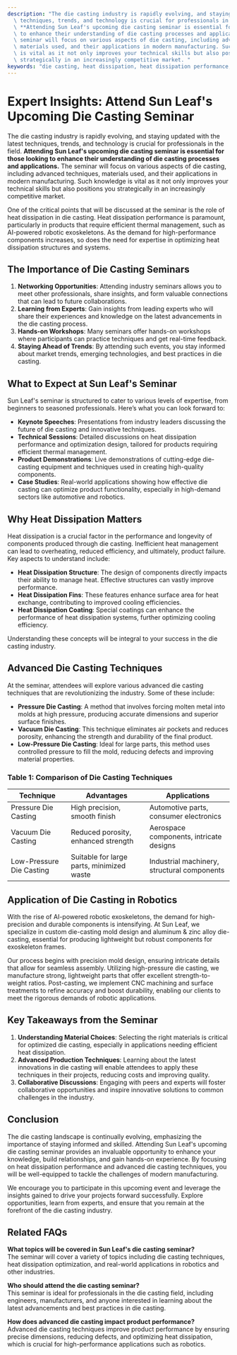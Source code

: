 ```yaml
---
description: "The die casting industry is rapidly evolving, and staying updated with the latest\
  \ techniques, trends, and technology is crucial for professionals in the field.\
  \ **Attending Sun Leaf's upcoming die casting seminar is essential for those looking\
  \ to enhance their understanding of die casting processes and applications.** The\
  \ seminar will focus on various aspects of die casting, including advanced techniques,\
  \ materials used, and their applications in modern manufacturing. Such knowledge\
  \ is vital as it not only improves your technical skills but also positions you\
  \ strategically in an increasingly competitive market. "
keywords: "die casting, heat dissipation, heat dissipation performance, die casting process"
---
```

# Expert Insights: Attend Sun Leaf's Upcoming Die Casting Seminar

The die casting industry is rapidly evolving, and staying updated with the latest techniques, trends, and technology is crucial for professionals in the field. **Attending Sun Leaf's upcoming die casting seminar is essential for those looking to enhance their understanding of die casting processes and applications.** The seminar will focus on various aspects of die casting, including advanced techniques, materials used, and their applications in modern manufacturing. Such knowledge is vital as it not only improves your technical skills but also positions you strategically in an increasingly competitive market. 

One of the critical points that will be discussed at the seminar is the role of heat dissipation in die casting. Heat dissipation performance is paramount, particularly in products that require efficient thermal management, such as AI-powered robotic exoskeletons. As the demand for high-performance components increases, so does the need for expertise in optimizing heat dissipation structures and systems.

## The Importance of Die Casting Seminars

1. **Networking Opportunities**: Attending industry seminars allows you to meet other professionals, share insights, and form valuable connections that can lead to future collaborations.
2. **Learning from Experts**: Gain insights from leading experts who will share their experiences and knowledge on the latest advancements in the die casting process.
3. **Hands-on Workshops**: Many seminars offer hands-on workshops where participants can practice techniques and get real-time feedback.
4. **Staying Ahead of Trends**: By attending such events, you stay informed about market trends, emerging technologies, and best practices in die casting.

## What to Expect at Sun Leaf's Seminar

Sun Leaf's seminar is structured to cater to various levels of expertise, from beginners to seasoned professionals. Here’s what you can look forward to:

- **Keynote Speeches**: Presentations from industry leaders discussing the future of die casting and innovative techniques.
- **Technical Sessions**: Detailed discussions on heat dissipation performance and optimization design, tailored for products requiring efficient thermal management.
- **Product Demonstrations**: Live demonstrations of cutting-edge die-casting equipment and techniques used in creating high-quality components.
- **Case Studies**: Real-world applications showing how effective die casting can optimize product functionality, especially in high-demand sectors like automotive and robotics.

## Why Heat Dissipation Matters

Heat dissipation is a crucial factor in the performance and longevity of components produced through die casting. Inefficient heat management can lead to overheating, reduced efficiency, and ultimately, product failure. Key aspects to understand include:

- **Heat Dissipation Structure**: The design of components directly impacts their ability to manage heat. Effective structures can vastly improve performance.
- **Heat Dissipation Fins**: These features enhance surface area for heat exchange, contributing to improved cooling efficiencies.
- **Heat Dissipation Coating**: Special coatings can enhance the performance of heat dissipation systems, further optimizing cooling efficiency.

Understanding these concepts will be integral to your success in the die casting industry.

## Advanced Die Casting Techniques

At the seminar, attendees will explore various advanced die casting techniques that are revolutionizing the industry. Some of these include:

- **Pressure Die Casting**: A method that involves forcing molten metal into molds at high pressure, producing accurate dimensions and superior surface finishes.
- **Vacuum Die Casting**: This technique eliminates air pockets and reduces porosity, enhancing the strength and durability of the final product.
- **Low-Pressure Die Casting**: Ideal for large parts, this method uses controlled pressure to fill the mold, reducing defects and improving material properties.

### Table 1: Comparison of Die Casting Techniques

| Technique                  | Advantages                                 | Applications                         |
|---------------------------|-------------------------------------------|-------------------------------------|
| Pressure Die Casting      | High precision, smooth finish             | Automotive parts, consumer electronics |
| Vacuum Die Casting        | Reduced porosity, enhanced strength       | Aerospace components, intricate designs |
| Low-Pressure Die Casting  | Suitable for large parts, minimized waste | Industrial machinery, structural components |

## Application of Die Casting in Robotics

With the rise of AI-powered robotic exoskeletons, the demand for high-precision and durable components is intensifying. At Sun Leaf, we specialize in custom die-casting mold design and aluminum & zinc alloy die-casting, essential for producing lightweight but robust components for exoskeleton frames. 

Our process begins with precision mold design, ensuring intricate details that allow for seamless assembly. Utilizing high-pressure die casting, we manufacture strong, lightweight parts that offer excellent strength-to-weight ratios. Post-casting, we implement CNC machining and surface treatments to refine accuracy and boost durability, enabling our clients to meet the rigorous demands of robotic applications.

## Key Takeaways from the Seminar

1. **Understanding Material Choices**: Selecting the right materials is critical for optimized die casting, especially in applications needing efficient heat dissipation.
2. **Advanced Production Techniques**: Learning about the latest innovations in die casting will enable attendees to apply these techniques in their projects, reducing costs and improving quality.
3. **Collaborative Discussions**: Engaging with peers and experts will foster collaborative opportunities and inspire innovative solutions to common challenges in the industry.

## Conclusion

The die casting landscape is continually evolving, emphasizing the importance of staying informed and skilled. Attending Sun Leaf's upcoming die casting seminar provides an invaluable opportunity to enhance your knowledge, build relationships, and gain hands-on experience. By focusing on heat dissipation performance and advanced die casting techniques, you will be well-equipped to tackle the challenges of modern manufacturing. 

We encourage you to participate in this upcoming event and leverage the insights gained to drive your projects forward successfully. Explore opportunities, learn from experts, and ensure that you remain at the forefront of the die casting industry.

## Related FAQs

**What topics will be covered in Sun Leaf's die casting seminar?**  
The seminar will cover a variety of topics including die casting techniques, heat dissipation optimization, and real-world applications in robotics and other industries.

**Who should attend the die casting seminar?**  
This seminar is ideal for professionals in the die casting field, including engineers, manufacturers, and anyone interested in learning about the latest advancements and best practices in die casting.

**How does advanced die casting impact product performance?**  
Advanced die casting techniques improve product performance by ensuring precise dimensions, reducing defects, and optimizing heat dissipation, which is crucial for high-performance applications such as robotics.
